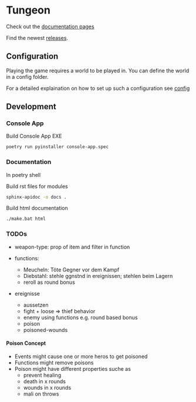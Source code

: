 # Tungeon

Check out the [documentation pages](https://xxlaokoonxx.github.io/Tungeon/)

Find the newest [releases](https://github.com/xXLaokoonXx/Tungeon/releases).

## Configuration

Playing the game requires a world to be played in. You can define the world in a config folder.

For a detailed explaination on how to set up such a configuration see [config](./help/instruction.md)

## Development

### Console App

Build Console App EXE

```bash
poetry run pyinstaller console-app.spec
```

### Documentation

In poetry shell

Build rst files for modules

```bash
sphinx-apidoc -o docs .
```

Build html documentation

```bash
./make.bat html
```

### TODOs

- weapon-type: prop of item and filter in function

- functions:
  - Meucheln: Töte Gegner vor dem Kampf
  - Diebstahl: stehle ggnstnd in ereignissen; stehlen beim Lagern
  - reroll as round bonus

- ereignisse
  - aussetzen
  - fight + loose => thief behavior
  - enemy using functions e.g. round based bonus
  - poison
  - poisoned-wounds

#### Poison Concept

- Events might cause one or more heros to get poisoned
- Functions might remove poisons
- Poison might have different properties suche as
  - prevent healing
  - death in x rounds
  - wounds in x rounds
  - mali on throws
